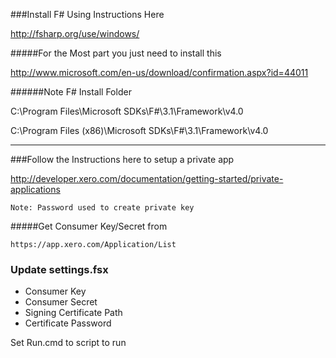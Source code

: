 

###Install F# Using Instructions Here

http://fsharp.org/use/windows/


#####For the Most part you just need to install this

  http://www.microsoft.com/en-us/download/confirmation.aspx?id=44011

######Note F# Install Folder


C:\Program Files\Microsoft SDKs\F#\3.1\Framework\v4.0

C:\Program Files (x86)\Microsoft SDKs\F#\3.1\Framework\v4.0

--------------------------

###Follow the Instructions here to setup a private app

http://developer.xero.com/documentation/getting-started/private-applications

```Note: Password used to create private key```

#####Get Consumer Key/Secret from

```https://app.xero.com/Application/List```


### Update settings.fsx

* Consumer Key
* Consumer Secret
* Signing Certificate Path
* Certificate Password


Set Run.cmd to script to run
